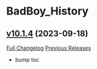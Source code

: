 # BadBoy_History

## [v10.1.4](https://github.com/funkydude/BadBoy_History/tree/v10.1.4) (2023-09-18)
[Full Changelog](https://github.com/funkydude/BadBoy_History/compare/v10.1.3...v10.1.4) [Previous Releases](https://github.com/funkydude/BadBoy_History/releases)

- bump toc  
